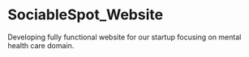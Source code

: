 # SociableSpot_Website
Developing fully functional website for our startup focusing on mental health care domain.
